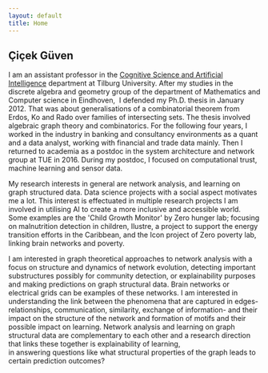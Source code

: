 ```yaml
---
layout: default
title: Home
---
```

## Çiçek Güven
I am an assistant professor in the <a href="https://www.tilburguniversity.edu/about/schools/humanities/departments/dca">Cognitive 
  Science and Artificial Intelligence</a> department at Tilburg University. After my studies in the discrete algebra and geometry
  group of the department of Mathematics and Computer science in Eindhoven, 
  I defended my Ph.D. thesis in January 2012. That was about generalisations of a combinatorial theorem from Erdos, Ko and Rado over 
  families of intersecting sets. The thesis involved algebraic graph theory and combinatorics. For the following four years, 
  I worked in the industry in banking and consultancy environments as a quant and a data analyst, working with financial and trade data mainly. 
  Then I returned to academia as a postdoc in the system architecture and network group at TUE in 2016. 
  During my postdoc, I focused on computational trust, machine learning and sensor data. 


  
 My research interests in general are network analysis,  and learning on graph structured data.   Data science projects with a 
  social aspect motivates me a lot. 
  This interest is effectuated in multiple research projects I am involved in utilising AI to create a more inclusive and accessible world.
  Some examples are  the 'Child Growth Monitor' by Zero hunger lab;  focusing on malnutrition detection in children,  Ilustre, a project  to 
  support the energy transition efforts in the Caribbean, and the Icon project of Zero poverty lab, linking brain networks and poverty.</p>
I am interested in  graph theoretical approaches to network analysis with a focus on  structure and dynamics of network evolution,  detecting important substructures possibly for community detection, or explainability purposes and making predictions on graph structural data.   Brain networks or electrical grids can be examples of these networks. I am interested in understanding the link between  the phenomena that are captured in edges- relationships, communication, similarity, exchange of information- and their impact on the structure of the network and formation of motifs and their possible impact on learning.    Network analysis and learning on graph structural data are complementary to each other and a research direction that links these together is  explainability of learning,  
  in answering questions like what structural properties of the graph leads to certain prediction outcomes?
